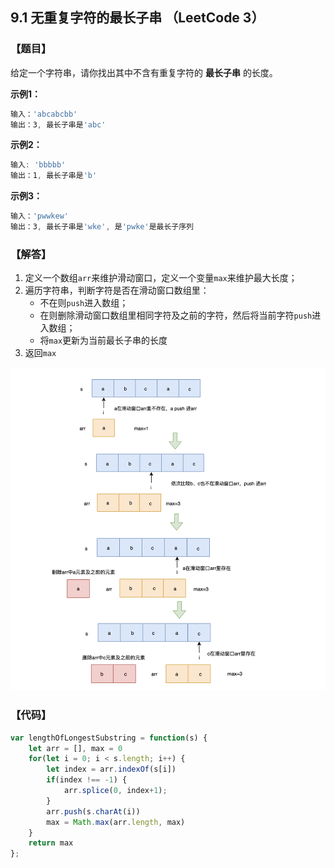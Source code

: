 ## 9.1 无重复字符的最长子串 （LeetCode 3）

### 【题目】
给定一个字符串，请你找出其中不含有重复字符的 **最长子串** 的长度。

**示例1：**

```js
输入：'abcabcbb'
输出：3, 最长子串是'abc'
```

**示例2：**

```js
输入: 'bbbbb'
输出：1, 最长子串是'b'
```

**示例3：**

```js
输入：'pwwkew'
输出：3, 最长子串是'wke', 是'pwke'是最长子序列
```

### 【解答】


1. 定义一个数组`arr`来维护滑动窗口，定义一个变量`max`来维护最大长度；
2. 遍历字符串，判断字符是否在滑动窗口数组里：
   - 不在则`push`进入数组；
   - 在则删除滑动窗口数组里相同字符及之前的字符，然后将当前字符`push`进入数组；
   - 将`max`更新为当前最长子串的长度
3. 返回`max`

![](../img/substr.png)

### 【代码】

```js
var lengthOfLongestSubstring = function(s) {
    let arr = [], max = 0
    for(let i = 0; i < s.length; i++) {
        let index = arr.indexOf(s[i])
        if(index !== -1) {
            arr.splice(0, index+1);
        }
        arr.push(s.charAt(i))
        max = Math.max(arr.length, max) 
    }
    return max
};
```

